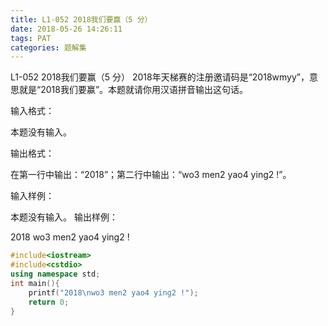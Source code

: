 ```yaml
---
title: L1-052 2018我们要赢（5 分）
date: 2018-05-26 14:26:11
tags: PAT
categories: 题解集
---
```


L1-052 2018我们要赢（5 分）
2018年天梯赛的注册邀请码是“2018wmyy”，意思就是“2018我们要赢”。本题就请你用汉语拼音输出这句话。

输入格式：

本题没有输入。

输出格式：

在第一行中输出：“2018”；第二行中输出：“wo3 men2 yao4 ying2 !”。

输入样例：

本题没有输入。
输出样例：

2018
wo3 men2 yao4 ying2 !

```cpp
#include<iostream>
#include<cstdio>
using namespace std;
int main(){
    printf("2018\nwo3 men2 yao4 ying2 !");
    return 0;
}

```